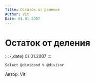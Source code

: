 ```yaml
---
Title: Остаток от деления
Author: Vit
Date: 01.01.2007
---
```



Остаток от деления
==================

::: {.date}
01.01.2007
:::

    Select @dividend % @divisor

Автор: Vit

